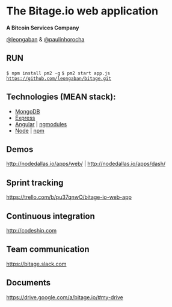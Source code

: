 The Bitage.io web application
================
<strong>A Bitcoin Services Company</strong>

<a href="https://twitter.com/leongaban">@leongaban</a> & <a href="https://twitter.com/paulinhorocha">@paulinhorocha</a>

RUN
------
<code>$ npm install pm2 -g</code>
<code>$ pm2 start app.js</code>
<code>https://github.com/leongaban/bitage.git</code>

Technologies (MEAN stack):
------
* <a href="http://docs.mongodb.org/manual/">MongoDB</a>
* <a href="http://expressjs.com/">Express</a>
* <a href="https://docs.angularjs.org/guide">Angular</a> | <a href="http://ngmodules.org/">ngmodules</a>
* <a href="http://nodejs.org/api/">Node</a> | <a href="https://www.npmjs.com/">npm</a>

Demos
------
http://nodedallas.io/apps/web/ | http://nodedallas.io/apps/dash/

Sprint tracking
------
https://trello.com/b/pu37qnwO/bitage-io-web-app

Continuous integration
------
http://codeship.com

Team communication
------
https://bitage.slack.com

Documents
------
https://drive.google.com/a/bitage.io/#my-drive
